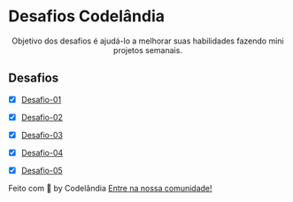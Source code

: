 # Desafios Codelândia
<p align="center">Objetivo dos desafios é ajudá-lo a melhorar suas habilidades fazendo mini projetos semanais.

 </p>


## Desafios

- [X]  [Desafio-01](https://github.com/Aldovani/codelandia/tree/master/Desafio%201)
- [X]  [Desafio-02](https://github.com/Aldovani/codelandia/tree/master/Desafio%202)
- [x] [Desafio-03](https://github.com/Aldovani/codelandia/tree/master/Desafio%203)
- [x] [Desafio-04](https://github.com/Aldovani/codelandia/tree/master/Desafio%204)
- [x] [Desafio-05](https://github.com/Aldovani/codelandia/tree/master/Desafio%205)




Feito com 💜 by Codelândia [ Entre na nossa comunidade!](https://discord.com/invite/QevDJqCzaY)

